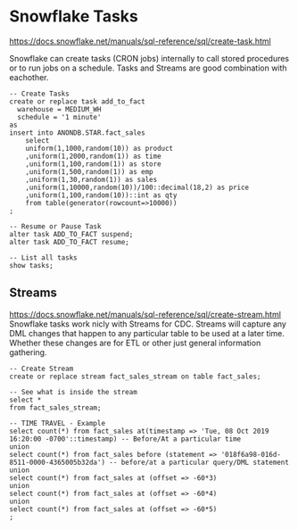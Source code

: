 # Snowflake Tasks
https://docs.snowflake.net/manuals/sql-reference/sql/create-task.html

Snowflake can create tasks (CRON jobs) internally to call stored procedures or to run jobs on a schedule. Tasks and Streams are good combination with eachother. 

```
-- Create Tasks
create or replace task add_to_fact
  warehouse = MEDIUM_WH
  schedule = '1 minute'
as
insert into ANONDB.STAR.fact_sales 
    select 
    uniform(1,1000,random(10)) as product 
    ,uniform(1,2000,random(1)) as time 
    ,uniform(1,100,random(1)) as store 
    ,uniform(1,500,random(1)) as emp 
    ,uniform(1,30,random(1)) as sales 
    ,uniform(1,10000,random(10))/100::decimal(18,2) as price 
    ,uniform(1,100,random(10))::int as qty 
    from table(generator(rowcount=>10000))
;

-- Resume or Pause Task
alter task ADD_TO_FACT suspend;
alter task ADD_TO_FACT resume;

-- List all tasks
show tasks;
```

## Streams
https://docs.snowflake.net/manuals/sql-reference/sql/create-stream.html
Snowflake tasks work nicly with Streams for CDC. Streams will capture any DML changes that happen to any particular table to be used at a later time. Whether these changes are for ETL or other just general information gathering.

```
-- Create Stream
create or replace stream fact_sales_stream on table fact_sales;

-- See what is inside the stream
select *
from fact_sales_stream;

-- TIME TRAVEL - Example
select count(*) from fact_sales at(timestamp => 'Tue, 08 Oct 2019 16:20:00 -0700'::timestamp) -- Before/At a particular time
union
select count(*) from fact_sales before (statement => '018f6a98-016d-8511-0000-4365005b32da') -- before/at a particular query/DML statement
union
select count(*) from fact_sales at (offset => -60*3)
union
select count(*) from fact_sales at (offset => -60*4)
union
select count(*) from fact_sales at (offset => -60*5)
;
```














